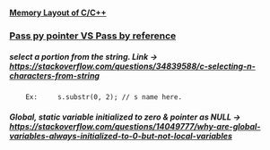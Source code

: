 #### [Memory Layout of C/C++](https://www.geeksforgeeks.org/memory-layout-of-c-program/)      
### [Pass py pointer VS Pass by reference](https://www.geeksforgeeks.org/passing-by-pointer-vs-passing-by-reference-in-c/)  

##### select a portion from the string. Link -> https://stackoverflow.com/questions/34839588/c-selecting-n-characters-from-string
		Ex:		s.substr(0, 2);	// s name here.
		



##### Global, static variable initialized to zero & pointer as NULL -> https://stackoverflow.com/questions/14049777/why-are-global-variables-always-initialized-to-0-but-not-local-variables




